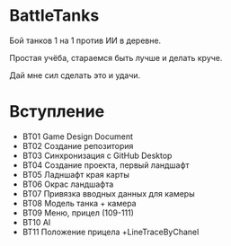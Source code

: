 # BattleTanks
Бой танков 1 на 1 против ИИ в деревне.

Простая учёба, стараемся быть лучше и делать круче.

Дай мне сил сделать это и удачи.

# Вступление
* BT01 Game Design Document
* BT02 Создание репозитория
* BT03 Синхронизация с GitHub Desktop
* BT04 Создание проекта, первый ландшафт
* BT05 Ладншафт края карты
* BT06 Окрас ландшафта
* BT07 Привязка вводных данных для камеры
* BT08 Модель танка + камера
* BT09 Меню, прицел (109-111)
* BT10 AI
* BT11 Положение прицела +LineTraceByChanel 
